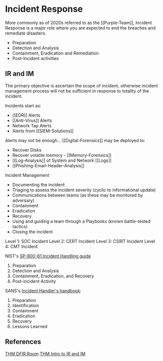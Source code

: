 # Incident Response

More commonly as of 2020s referred to as the [[Purple-Team]], Incident Response is a major role where you are expected to end the breaches and remediate disasters.
- Preparation
- Detection and Analysis 
- Containment, Eradication and Remediation
- Post-Incident activities

## IR and IM

The primary objective is ascertain the scope of incident, otherwise incident management process will not be sufficient in response to totality of the incident.  

Incidents start as:
- [[EDR]] Alerts
- [[Anti-Virus]] Alerts
- Network Tap Alerts
- Alerts from [[SIEM-Solutions]] 

Alerts may not be enough... [[Digital-Forensics]] may be deployed to:
- Recover Disks
- Recover volatile memory - [[Memory-Forensics]]
- [[Log-Analysis]] of System and Network [[Logs]]
- [[Phishing-Email-Header-Analysis]]

Incident Management
- Documenting the incident
- Triaging to assess the incident severity (cyclic to informational update)
- Communications between teams (as these may be monitored by adversary)
- Containment
- Eradication
- Recovery
- Using and guiding a team through a Playbooks (known battle-tested tactics) 
- Closing the incident

Level 1: SOC Incident
Level 2: CERT Incident
Level 3: CSIRT Incident
Level 4: CMT Incident

NIST's [SP-800-61 Incident Handling guide](https://nvlpubs.nist.gov/nistpubs/SpecialPublications/NIST.SP.800-61r2.pdf)

1.  Preparation
2.  Detection and Analysis
3.  Containment, Eradication, and Recovery
4.  Post-incident Activity

SANS's [Incident Handler's handbook](https://www.sans.org/white-papers/33901/):

1.  Preparation  
2.  Identification
3.  Containment
4.  Eradication
5.  Recovery
6.  Lessons Learned


## References

[THM DFIR Room](https://tryhackme.com/room/introductoryroomdfirmodule)
[THM Intro to IR and IM](https://tryhackme.com/room/introtoirandim)